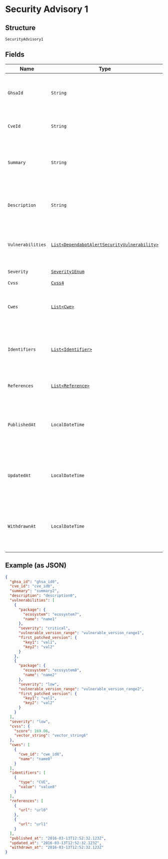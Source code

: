 
# Security Advisory 1

## Structure

`SecurityAdvisory1`

## Fields

| Name | Type | Tags | Description | Getter | Setter |
|  --- | --- | --- | --- | --- | --- |
| `GhsaId` | `String` | Required | The unique GitHub Security Advisory ID assigned to the advisory. | String getGhsaId() | setGhsaId(String ghsaId) |
| `CveId` | `String` | Required | The unique CVE ID assigned to the advisory. | String getCveId() | setCveId(String cveId) |
| `Summary` | `String` | Required | A short, plain text summary of the advisory.<br>**Constraints**: *Maximum Length*: `1024` | String getSummary() | setSummary(String summary) |
| `Description` | `String` | Required | A long-form Markdown-supported description of the advisory. | String getDescription() | setDescription(String description) |
| `Vulnerabilities` | [`List<DependabotAlertSecurityVulnerability>`](../../doc/models/dependabot-alert-security-vulnerability.md) | Required | Vulnerable version range information for the advisory. | List<DependabotAlertSecurityVulnerability> getVulnerabilities() | setVulnerabilities(List<DependabotAlertSecurityVulnerability> vulnerabilities) |
| `Severity` | [`Severity1Enum`](../../doc/models/severity-1-enum.md) | Required | - | Severity1Enum getSeverity() | setSeverity(Severity1Enum severity) |
| `Cvss` | [`Cvss4`](../../doc/models/cvss-4.md) | Required | - | Cvss4 getCvss() | setCvss(Cvss4 cvss) |
| `Cwes` | [`List<Cwe>`](../../doc/models/cwe.md) | Required | Details for the advisory pertaining to Common Weakness Enumeration. | List<Cwe> getCwes() | setCwes(List<Cwe> cwes) |
| `Identifiers` | [`List<Identifier>`](../../doc/models/identifier.md) | Required | Values that identify this advisory among security information sources. | List<Identifier> getIdentifiers() | setIdentifiers(List<Identifier> identifiers) |
| `References` | [`List<Reference>`](../../doc/models/reference.md) | Required | Links to additional advisory information. | List<Reference> getReferences() | setReferences(List<Reference> references) |
| `PublishedAt` | `LocalDateTime` | Required | The time that the advisory was published in ISO 8601 format: `YYYY-MM-DDTHH:MM:SSZ`. | LocalDateTime getPublishedAt() | setPublishedAt(LocalDateTime publishedAt) |
| `UpdatedAt` | `LocalDateTime` | Required | The time that the advisory was last modified in ISO 8601 format: `YYYY-MM-DDTHH:MM:SSZ`. | LocalDateTime getUpdatedAt() | setUpdatedAt(LocalDateTime updatedAt) |
| `WithdrawnAt` | `LocalDateTime` | Required | The time that the advisory was withdrawn in ISO 8601 format: `YYYY-MM-DDTHH:MM:SSZ`. | LocalDateTime getWithdrawnAt() | setWithdrawnAt(LocalDateTime withdrawnAt) |

## Example (as JSON)

```json
{
  "ghsa_id": "ghsa_id0",
  "cve_id": "cve_id0",
  "summary": "summary2",
  "description": "description0",
  "vulnerabilities": [
    {
      "package": {
        "ecosystem": "ecosystem7",
        "name": "name1"
      },
      "severity": "critical",
      "vulnerable_version_range": "vulnerable_version_range1",
      "first_patched_version": {
        "key1": "val1",
        "key2": "val2"
      }
    },
    {
      "package": {
        "ecosystem": "ecosystem8",
        "name": "name2"
      },
      "severity": "low",
      "vulnerable_version_range": "vulnerable_version_range2",
      "first_patched_version": {
        "key1": "val1",
        "key2": "val2"
      }
    }
  ],
  "severity": "low",
  "cvss": {
    "score": 169.06,
    "vector_string": "vector_string6"
  },
  "cwes": [
    {
      "cwe_id": "cwe_id8",
      "name": "name0"
    }
  ],
  "identifiers": [
    {
      "type": "CVE",
      "value": "value8"
    }
  ],
  "references": [
    {
      "url": "url0"
    },
    {
      "url": "url1"
    }
  ],
  "published_at": "2016-03-13T12:52:32.123Z",
  "updated_at": "2016-03-13T12:52:32.123Z",
  "withdrawn_at": "2016-03-13T12:52:32.123Z"
}
```

